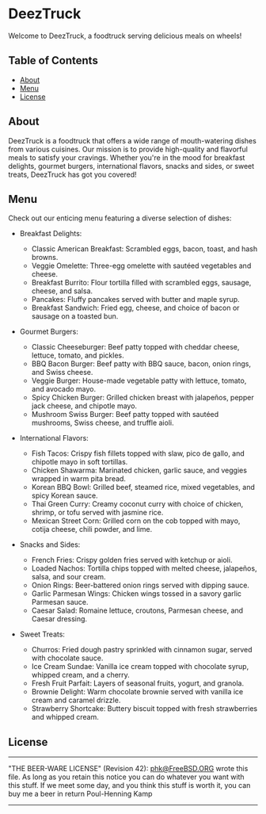 # DeezTruck

Welcome to DeezTruck, a foodtruck serving delicious meals on wheels!

## Table of Contents

-   [About](#about)
-   [Menu](#menu)
-   [License](#license)

## About

DeezTruck is a foodtruck that offers a wide range of mouth-watering dishes from various cuisines. Our mission is to provide high-quality and flavorful meals to satisfy your cravings. Whether you're in the mood for breakfast delights, gourmet burgers, international flavors, snacks and sides, or sweet treats, DeezTruck has got you covered!

## Menu

Check out our enticing menu featuring a diverse selection of dishes:

-   Breakfast Delights:

    -   Classic American Breakfast: Scrambled eggs, bacon, toast, and hash browns.
    -   Veggie Omelette: Three-egg omelette with sautéed vegetables and cheese.
    -   Breakfast Burrito: Flour tortilla filled with scrambled eggs, sausage, cheese, and salsa.
    -   Pancakes: Fluffy pancakes served with butter and maple syrup.
    -   Breakfast Sandwich: Fried egg, cheese, and choice of bacon or sausage on a toasted bun.

-   Gourmet Burgers:

    -   Classic Cheeseburger: Beef patty topped with cheddar cheese, lettuce, tomato, and pickles.
    -   BBQ Bacon Burger: Beef patty with BBQ sauce, bacon, onion rings, and Swiss cheese.
    -   Veggie Burger: House-made vegetable patty with lettuce, tomato, and avocado mayo.
    -   Spicy Chicken Burger: Grilled chicken breast with jalapeños, pepper jack cheese, and chipotle mayo.
    -   Mushroom Swiss Burger: Beef patty topped with sautéed mushrooms, Swiss cheese, and truffle aioli.

-   International Flavors:

    -   Fish Tacos: Crispy fish fillets topped with slaw, pico de gallo, and chipotle mayo in soft tortillas.
    -   Chicken Shawarma: Marinated chicken, garlic sauce, and veggies wrapped in warm pita bread.
    -   Korean BBQ Bowl: Grilled beef, steamed rice, mixed vegetables, and spicy Korean sauce.
    -   Thai Green Curry: Creamy coconut curry with choice of chicken, shrimp, or tofu served with jasmine rice.
    -   Mexican Street Corn: Grilled corn on the cob topped with mayo, cotija cheese, chili powder, and lime.

-   Snacks and Sides:

    -   French Fries: Crispy golden fries served with ketchup or aioli.
    -   Loaded Nachos: Tortilla chips topped with melted cheese, jalapeños, salsa, and sour cream.
    -   Onion Rings: Beer-battered onion rings served with dipping sauce.
    -   Garlic Parmesan Wings: Chicken wings tossed in a savory garlic Parmesan sauce.
    -   Caesar Salad: Romaine lettuce, croutons, Parmesan cheese, and Caesar dressing.

-   Sweet Treats:
    -   Churros: Fried dough pastry sprinkled with cinnamon sugar, served with chocolate sauce.
    -   Ice Cream Sundae: Vanilla ice cream topped with chocolate syrup, whipped cream, and a cherry.
    -   Fresh Fruit Parfait: Layers of seasonal fruits, yogurt, and granola.
    -   Brownie Delight: Warm chocolate brownie served with vanilla ice cream and caramel drizzle.
    -   Strawberry Shortcake: Buttery biscuit topped with fresh strawberries and whipped cream.

## License

---

"THE BEER-WARE LICENSE" (Revision 42): <phk@FreeBSD.ORG> wrote this file. As long as you retain this notice you can do whatever you want with this stuff. If we meet some day, and you think this stuff is worth it, you can buy me a beer in return Poul-Henning Kamp

---
